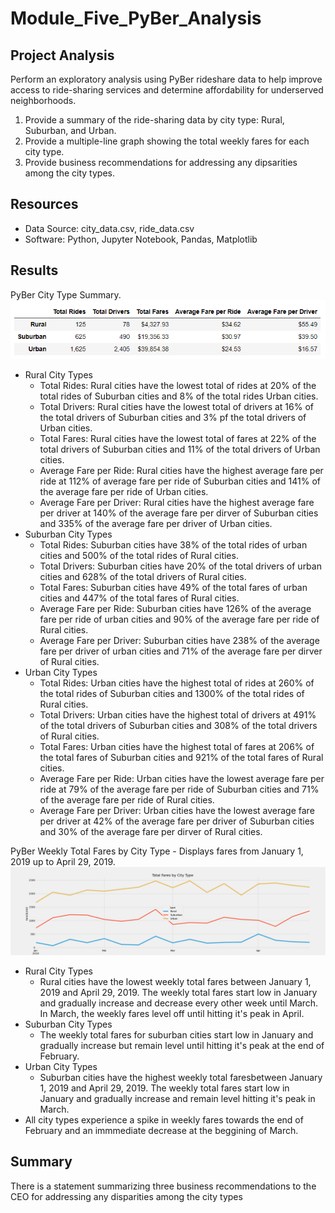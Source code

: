 # Module_Five_PyBer_Analysis

## Project Analysis
Perform an exploratory analysis using PyBer rideshare data to help improve access to ride-sharing services and determine affordability for underserved neighborhoods.

1. Provide a summary of the ride-sharing data by city type: Rural, Suburban, and Urban. 
2. Provide a multiple-line graph showing the total weekly fares for each city type.
3. Provide business recommendations for addressing any dipsarities among the city types. 

## Resources
- Data Source: city_data.csv, ride_data.csv
- Software: Python, Jupyter Notebook, Pandas, Matplotlib

## Results
PyBer City Type Summary. 
![PyBer_city_type_summary.png](https://github.com/LLeyva-bot/PyBer_Analysis/blob/main/Analysis/PyBer_city_type_summary.PNG)
- Rural City Types
  - Total Rides:  Rural cities have the lowest total of rides at 20% of the total rides of Suburban cities and 8% of the total rides Urban cities.
  - Total Drivers: Rural cities have the lowest total of drivers at 16% of the total drivers of Suburban cities and 3% pf the total drivers of Urban cities.
  - Total Fares: Rural cities have the lowest total of fares at 22% of the total drivers of Suburban cities and 11% of the total drivers of Urban cities.
  - Average Fare per Ride: Rural cities have the highest average fare per ride at 112% of average fare per ride of Suburban cities and 141% of the average fare per ride of Urban cities. 
  - Average Fare per Driver: Rural cities have the highest average fare per driver at 140% of the average fare per dirver of Suburban cities and 335% of the average fare per driver of Urban cities.
- Suburban City Types
  - Total Rides: Suburban cities have 38% of the total rides of urban cities and 500% of the total rides of Rural cities.
  - Total Drivers: Suburban cities have 20% of the total drivers of urban cities and 628% of the total drivers of Rural cities.
  - Total Fares: Suburban cities have 49% of the total fares of urban cities and 447% of the total fares of Rural cities.
  - Average Fare per Ride: Suburban cities have 126% of the average fare per ride of urban cities and 90% of the average fare per ride of Rural cities. 
  - Average Fare per Driver: Suburban cities have 238% of the average fare per driver of urban cities and 71% of the average fare per dirver of Rural cities.
- Urban City Types
  - Total Rides:  Urban cities have the highest total of rides at 260% of the total rides of Suburban cities and 1300% of the total rides of Rural cities.
  - Total Drivers: Urban cities have the highest total of drivers at 491% of the total drivers of Suburban cities and 308% of the total drivers of Rural cities.
  - Total Fares: Urban cities have the highest total of fares at 206% of the total fares of Suburban cities and 921% of the total fares of Rural cities.
  - Average Fare per Ride: Urban cities have the lowest average fare per ride at 79% of the average fare per ride of Suburban cities and 71% of the average fare per ride of Rural cities. 
  - Average Fare per Driver: Urban cities have the lowest average fare per driver at 42% of the average fare per driver of Suburban cities and 30% of the average fare per dirver of Rural cities.

PyBer Weekly Total Fares by City Type - Displays fares from January 1, 2019 up to April 29, 2019.
![PyBer_fare_summary.png](https://github.com/LLeyva-bot/PyBer_Analysis/blob/main/Analysis/PyBer_fare_summary.png)
- Rural City Types
  - Rural cities have the lowest weekly total fares between January 1, 2019 and April 29, 2019. The weekly total fares start low in January and gradually increase and decrease every other week until March.  In March, the weekly fares level off until hitting it's peak in April.
- Suburban City Types
  - The weekly total fares for suburban cities start low in January and gradually increase but remain level until hitting it's peak at the end of February. 
- Urban City Types
  - Suburban cities have the highest weekly total faresbetween January 1, 2019 and April 29, 2019. The weekly total fares start low in January and gradually increase and remain level hitting it's peak in March.
- All city types experience a spike in weekly fares towards the end of February and an immmediate decrease at the beggining of March. 

## Summary
There is a statement summarizing three business recommendations to the CEO for addressing any disparities among the city types
